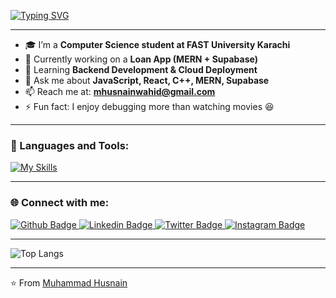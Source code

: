[![Typing SVG](https://readme-typing-svg.herokuapp.com?size=35&color=36BCF7&center=true&vCenter=true&width=600&lines=Hi,+I'm+Muhammad+Husnain)](https://git.io/typing-svg)


---

- 🎓 I’m a **Computer Science student at FAST University Karachi**
- 🔭 Currently working on a **Loan App (MERN + Supabase)**
- 🌱 Learning **Backend Development & Cloud Deployment**
- 💬 Ask me about **JavaScript, React, C++, MERN, Supabase**
- 📫 Reach me at: **mhusnainwahid@gmail.com**
- ⚡ Fun fact: I enjoy debugging more than watching movies 😆  

--- 

### 🚀 Languages and Tools:
[![My Skills](https://skillicons.dev/icons?i=html,css,js,react,nodejs,express,mongodb,supabase,tailwind,bootstrap,cpp,github,git,postman,vercel,npm&perline=6)](https://skillicons.dev)

---

### 🌐 Connect with me:
<div id="badges">
  <a href="https://github.com/mhusnainwahid">
    <img src="https://img.shields.io/badge/Github-black?style=for-the-badge&logo=github&logoColor=white" alt="Github Badge"/>
  </a>
  <a href="https://www.linkedin.com/in/mhusnainwahid/">
    <img src="https://img.shields.io/badge/LinkedIn-blue?style=for-the-badge&logo=linkedin&logoColor=white" alt="Linkedin Badge"/>
  </a>
  <a href="https://twitter.com/mhusnainwahid">
    <img src="https://img.shields.io/badge/Twitter-skyblue?style=for-the-badge&logo=twitter&logoColor=white" alt="Twitter Badge"/>
  </a>
  <a href="https://www.instagram.com/mhusnainwahid/">
    <img src="https://img.shields.io/badge/Instagram-pink?style=for-the-badge&logo=instagram&logoColor=white" alt="Instagram Badge"/>
  </a>
</div>

---

![Top Langs](https://github-readme-stats.vercel.app/api/top-langs/?username=mhusnainwahid&layout=compact&theme=tokyonight)

---

⭐️ From [Muhammad Husnain](https://github.com/mhusnainwahid)
